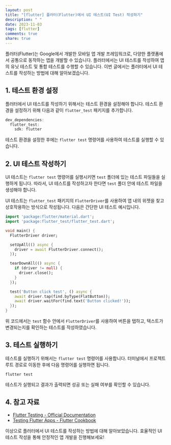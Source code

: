 ```yaml
---
layout: post
title: "[flutter] 플러터(Flutter)에서 UI 테스트(UI Test) 작성하기"
description: " "
date: 2023-11-03
tags: [flutter]
comments: true
share: true
---
```


플러터(Flutter)는 Google에서 개발한 모바일 앱 개발 프레임워크로, 다양한 플랫폼에서 공통으로 동작하는 앱을 개발할 수 있습니다. 플러터에서는 UI 테스트를 작성하여 앱의 유닛 테스트 및 통합 테스트를 수행할 수 있습니다. 이번 글에서는 플러터에서 UI 테스트를 작성하는 방법에 대해 알아보겠습니다.

## 1. 테스트 환경 설정

플러터에서 UI 테스트를 작성하기 위해서는 테스트 환경을 설정해야 합니다. 테스트 환경을 설정하기 위해 다음과 같이 `flutter_test` 패키지를 추가합니다.

```dart
dev_dependencies:
  flutter_test:
    sdk: flutter
```

테스트 환경을 설정한 후에는 `flutter test` 명령어를 사용하여 테스트를 실행할 수 있습니다.

## 2. UI 테스트 작성하기

UI 테스트는 `flutter test` 명령어를 실행시키면 `test` 폴더에 있는 테스트 파일들을 실행하게 됩니다. 따라서, UI 테스트를 작성하고자 한다면 `test` 폴더 안에 테스트 파일을 생성해야 합니다.

UI 테스트는 `flutter_test` 패키지의 `FlutterDriver`를 사용하여 앱 내의 위젯을 찾고 상호작용하는 방식으로 작성됩니다. 다음은 간단한 UI 테스트 예시입니다.

```dart
import 'package:flutter/material.dart';
import 'package:flutter_test/flutter_test.dart';

void main() {
  FlutterDriver driver;

  setUpAll(() async {
    driver = await FlutterDriver.connect();
  });

  tearDownAll(() async {
    if (driver != null) {
      driver.close();
    }
  });

  test('Button click test', () async {
    await driver.tap(find.byType(FlatButton));
    await driver.waitFor(find.text('Button clicked!'));
  });
}
```

위 코드에서는 `test` 함수 안에서 `FlutterDriver`를 사용하여 버튼을 탭하고, 텍스트가 변경되는지를 확인하는 테스트를 작성하였습니다.

## 3. 테스트 실행하기

테스트를 실행하기 위해서는 `flutter test` 명령어를 사용합니다. 터미널에서 프로젝트 루트 경로로 이동한 후에 다음 명령어를 실행하면 됩니다.

```
flutter test
```

테스트가 실행되고 결과가 출력되면 성공 또는 실패 여부를 확인할 수 있습니다.

## 4. 참고 자료

- [Flutter Testing - Official Documentation](https://flutter.dev/docs/testing)
- [Testing Flutter Apps - Flutter Cookbook](https://flutter.dev/docs/cookbook/testing)

이상으로 플러터에서 UI 테스트를 작성하는 방법에 대해 알아보았습니다. 효율적인 UI 테스트 작성을 통해 안정적인 앱 개발을 진행해보세요!
